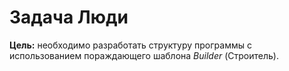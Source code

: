 # Задача Люди
**Цель:** необходимо разработать структуру программы с использованием пораждающего шаблона *Builder* (Строитель).